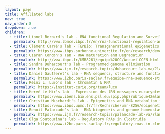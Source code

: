```yaml
---
layout: page
title: Affiliated labs
nav: true
nav_order: 8
dropdown: true
children:
  - title: Lionel Bernard's lab - RNA functional Regulation and Surveillance
    permalink: http://www.lbmce.ibpc.fr/en/rna-functional-regulation-and-surveillance-824.htm
  - title: Clément Carré's lab - TErBio: Transgenerational epigenetics & small RNA biology
    permalink: https://www.ibps.sorbonne-universite.fr/en/research/developmental-biology-laboratory/transgenerational-epigenetics-small-rna-biology
  - title: Ciaran Condon's lab - RNA maturation and Degradation
    permalink: http://www.ibpc.fr/UMR8261/equipe%20CC/AccueilCCEN.html
  - title: Sandra Duharcourt's lab - Programmed genome elimination
    permalink: https://www.ijm.fr/research-topics/duharcourt-lab-va/?lang=en
  - title: Daniel Gautheret's lab - RNA sequence, structure and function
    permalink: https://www.i2bc.paris-saclay.fr/equipe-rna-sequence-structure-function/
  - title: Reini L. Luco's lab - Chromatin & RNA
    permalink: https://institut-curie.org/team/luco  
  - title: Hervé Le Hir's lab - Expression des ARN messagers eucaryotes
    permalink: https://www.ibens.bio.ens.psl.eu/spip.php?rubrique42&lang=fr
  - title: Christian Muschardt's lab - Epigenetics and RNA metabolism in human diseases
    permalink: https://www.ibps.upmc.fr/fr/Recherche/umr-8256/epigenetique-metabolisme-arn-maladies-humaines                
  - title: Benoit Palancade's lab - RNA biogenesis and genome homeostasis
    permalink: https://www.ijm.fr/research-topics/palancade-lab-va/?lang=en
  - title: Olga Soutourina's lab - Regulatory RNAs in Clostridia
    permalink: https://www.i2bc.paris-saclay.fr/regulatory-rnas-in-clostridia/
---
```

